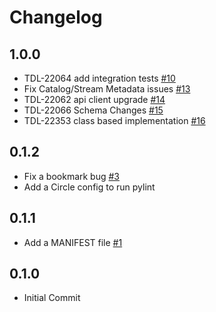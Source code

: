 # Changelog
## 1.0.0
* TDL-22064 add integration tests [#10](https://github.com/singer-io/tap-circle-ci/pull/10)
* Fix Catalog/Stream Metadata issues [#13](https://github.com/singer-io/tap-circle-ci/pull/13)
* TDL-22062 api client upgrade [#14](https://github.com/singer-io/tap-circle-ci/pull/14)
* TDL-22066 Schema Changes [#15](https://github.com/singer-io/tap-circle-ci/pull/15)
* TDL-22353 class based implementation [#16](https://github.com/singer-io/tap-circle-ci/pull/16)

## 0.1.2
  * Fix a bookmark bug [#3](https://github.com/singer-io/tap-circle-ci/pull/3/)
  * Add a Circle config to run pylint
  
## 0.1.1
  * Add a MANIFEST file [#1](https://github.com/singer-io/tap-circle-ci/pull/1/)

## 0.1.0
  * Initial Commit
    
